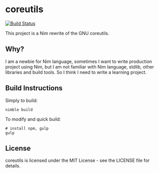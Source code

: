 coreutils
=========

[![Build Status](https://travis-ci.org/cpunion/coreutils.svg?branch=develop)](https://travis-ci.org/cpunion/coreutils)

This project is a Nim rewrite of the GNU coreutils.

Why?
----

I am a newbie for Nim language, sometimes I want to write production project using Nim, but I am not familiar with
Nim language, stdlib, other libraries and build tools. So I think I need to write a learning project.

Build Instructions
------------------

Simply to build:

```shell
nimble build
```

To modify and quick build:

```shell
# install npm, gulp
gulp
```

License
-------

coreutils is licensed under the MIT License - see the LICENSE file for details.

